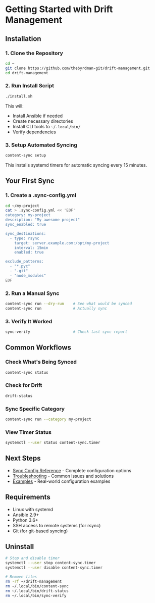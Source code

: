 # Getting Started with Drift Management

## Installation

### 1. Clone the Repository

```bash
cd ~
git clone https://github.com/thebyrdman-git/drift-management.git
cd drift-management
```

### 2. Run Install Script

```bash
./install.sh
```

This will:
- Install Ansible if needed
- Create necessary directories
- Install CLI tools to `~/.local/bin/`
- Verify dependencies

### 3. Setup Automated Syncing

```bash
content-sync setup
```

This installs systemd timers for automatic syncing every 15 minutes.

## Your First Sync

### 1. Create a .sync-config.yml

```bash
cd ~/my-project
cat > .sync-config.yml << 'EOF'
category: my-project
description: "My awesome project"
sync_enabled: true

sync_destinations:
  - type: rsync
    target: server.example.com:/opt/my-project
    interval: 15min
    enabled: true

exclude_patterns:
  - "*.pyc"
  - ".git"
  - "node_modules"
EOF
```

### 2. Run a Manual Sync

```bash
content-sync run --dry-run    # See what would be synced
content-sync run              # Actually sync
```

### 3. Verify It Worked

```bash
sync-verify                   # Check last sync report
```

## Common Workflows

### Check What's Being Synced

```bash
content-sync status
```

### Check for Drift

```bash
drift-status
```

### Sync Specific Category

```bash
content-sync run --category my-project
```

### View Timer Status

```bash
systemctl --user status content-sync.timer
```

## Next Steps

- [Sync Config Reference](SYNC-CONFIG-REFERENCE.md) - Complete configuration options
- [Troubleshooting](TROUBLESHOOTING.md) - Common issues and solutions
- [Examples](../examples/) - Real-world configuration examples

## Requirements

- Linux with systemd
- Ansible 2.9+
- Python 3.6+
- SSH access to remote systems (for rsync)
- Git (for git-based syncing)

## Uninstall

```bash
# Stop and disable timer
systemctl --user stop content-sync.timer
systemctl --user disable content-sync.timer

# Remove files
rm -rf ~/drift-management
rm ~/.local/bin/content-sync
rm ~/.local/bin/drift-status
rm ~/.local/bin/sync-verify
```

